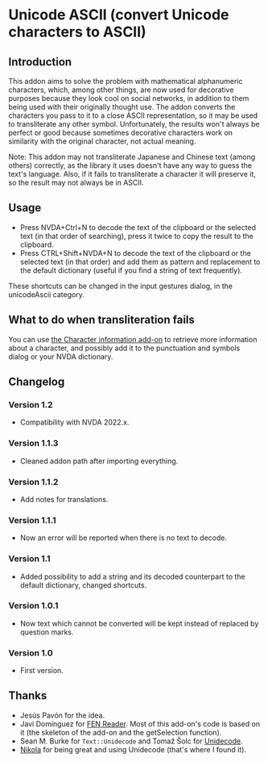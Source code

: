 # Unicode ASCII (convert Unicode characters to ASCII)

## Introduction

This addon aims to solve the problem with mathematical alphanumeric characters, which, among other things, are now used for decorative purposes because they look cool on social networks, in addition to them being used with their originally thought use. The addon converts the characters you pass to it to a close ASCII representation, so it may be used to transliterate any other symbol. Unfortunately,  the results won't always be perfect or good because sometimes decorative characters work on similarity with the original character, not actual meaning.

Note: This addon may not transliterate Japanese and Chinese text (among others) correctly, as the library it uses doesn't have any way to guess the text's language. Also, if it fails to transliterate a character it will preserve it, so the result may not always be in ASCII. 

## Usage

* Press NVDA+Ctrl+N to decode the text of the clipboard or the selected text (in that order of searching), press it twice to copy the result to the clipboard.
* Press CTRL+Shift+NVDA+N to decode the text of the clipboard or the selected text (in that order) and add them as pattern and replacement to the default dictionary (useful if you find a string of text frequently).

These shortcuts can be changed in the input gestures dialog, in the unicodeAscii category.

## What to do when transliteration fails

You can use [the Character information add-on][charinfo] to retrieve more information about a character, and possibly add it to the punctuation and symbols dialog or your NVDA dictionary.

## Changelog

### Version 1.2

* Compatibility with NVDA 2022.x.

### Version 1.1.3

* Cleaned addon path after importing everything.

### Version 1.1.2

* Add notes for translations.

### Version 1.1.1

* Now an error will be reported when there is no text to decode.

### Version 1.1

* Added possibility to add a string and its decoded counterpart to the default dictionary, changed shortcuts.

### Version 1.0.1

* Now text which cannot be converted will be kept instead of replaced by question marks.

### Version 1.0

* First version.

## Thanks

* Jesús Pavón for the idea.
* Javi Domínguez for [FEN Reader][FEN]. Most of this add-on's code is based on it (the skeleton of the add-on and the getSelection function).
* Sean M. Burke for `Text::Unidecode` and Tomaž Šolc for [Unidecode].
* [Nikola] for being great and using Unidecode (that's where I found it).

[FEN]: https://github.com/javidominguez/FenReader/
[Unidecode]: https://github.com/avian2/unidecode
[Nikola]: https://getnikola.com/avian2/unidecode
[charinfo]: https://addons.nvda-project.org/addons/charInfo.en.html
